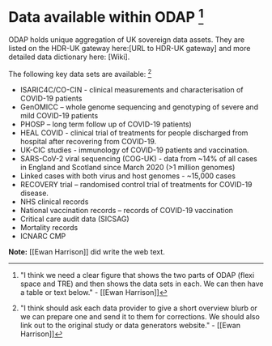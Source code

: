 # Data available within ODAP [^1]

ODAP holds unique aggregation of UK sovereign data assets. They are listed on the HDR-UK gateway here:[URL to HDR-UK gateway] and more detailed data dictionary here: [Wiki]. 

The following key data sets are available: [^2]
-   ISARIC4C/CO-CIN - clinical measurements and characterisation of COVID-19 patients  
-   GenOMICC – whole genome sequencing and genotyping of severe and mild COVID-19 patients 
-   PHOSP – long term follow up of COVID-19 patients)  
-   HEAL COVID - clinical trial of treatments for people discharged from hospital after recovering from COVID-19. 
-   UK-CIC studies - immunology of COVID-19 patients and vaccination. 
-   SARS-CoV-2 viral sequencing (COG-UK) - data from ~14% of all cases in England and Scotland since March 2020 (>1 million genomes) 
-   Linked cases with both virus and host genomes - ~15,000 cases 
-   RECOVERY trial – randomised control trial of treatments for COVID-19 disease. 
-   NHS clinical records  
-   National vaccination records – records of COVID-19 vaccination  
-   Critical care audit data (SICSAG)  
-   Mortality records  
-   ICNARC CMP 

[^1]: "I think we need a clear figure that shows the two parts of ODAP (flexi space and TRE) and then shows the data sets in each. We can then have a table or text below." - [[Ewan Harrison]]

[^2]: "I think should ask each data provider to give a short overview blurb or we can prepare one and send it to them for corrections. We should also link out to the original study or data generators website." - [[Ewan Harrison]]

**Note:** [[Ewan Harrison]] did write the web text. 